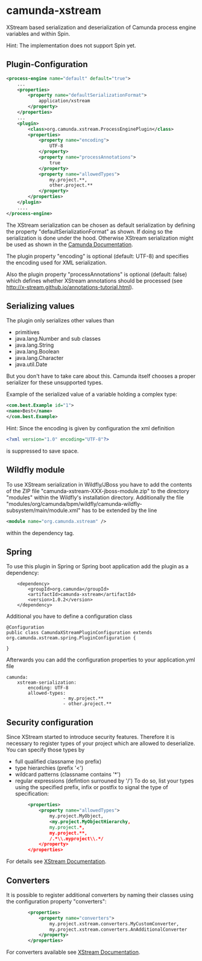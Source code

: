 # camunda-xstream
XStream based serialization and deserialization of Camunda process engine variables and within Spin.

Hint: The implementation does not support Spin yet.

Plugin-Configuration
--------------------

```xml
<process-engine name="default" default="true">
    ...
    <properties>
        <property name="defaultSerializationFormat">
            application/xstream
        </property>
    </properties>
    ...
    <plugin>
        <class>org.camunda.xstream.ProcessEnginePlugin</class>
        <properties>
            <property name="encoding">
                UTF-8
            </property>
            <property name="processAnnotations">
                true
            </property>
            <property name="allowedTypes">
                my.project.**,
                other.project.**
            </property>
        </properties>
    </plugin>
    ....
</process-engine>
```

The XStream serialization can be chosen as default serialization by defining the property "defaultSerializationFormat" as shown. If doing so the serialization is done under the hood. Otherwise
XStream serialization might be used as shown in the [Camunda Documentation](https://docs.camunda.org/manual/7.4/user-guide/process-engine/variables/#object-value-serialization).

The plugin property "encoding" is optional (default: UTF-8) and specifies the encoding used for XML serialization.

Also the plugin property "processAnnotations" is optional (default: false) which defines whether XStream annotations should be processed (see http://x-stream.github.io/annotations-tutorial.html).

Serializing values
------------------

The plugin only serializes other values than
 * primitives
 * java.lang.Number and sub classes
 * java.lang.String
 * java.lang.Boolean
 * java.lang.Character
 * java.util.Date

But you don't have to take care about this. Camunda itself chooses a proper serializer for these unsupported types.

Example of the serialized value of a variable holding a complex type:
```xml
<com.best.Example id="1">
<name>Best</name>
</com.best.Example>
```

Hint: Since the encoding is given by configuration the xml definition
```xml
<?xml version="1.0" encoding="UTF-8"?>
```
is suppressed to save space.

Wildfly module
--------------

To use XStream serialization in Wildfly/JBoss you have to add the contents of the ZIP file "camunda-xstream-XXX-jboss-module.zip" to the directory "modules" within the Wildfly's installation directory. Additionally the file "modules/org/camunda/bpm/wildfly/camunda-wildfly-subsystem/main/module.xml" has to be extended by the line
```xml
<module name="org.camunda.xstream" />
```
within the dependency tag.

Spring
------

To use this plugin in Spring or Spring boot application add the plugin as a dependency:

```
	<dependency>
		<groupId>org.camunda</groupId>
		<artifactId>camunda-xstream</artifactId>
		<version>1.0.2</version>
	</dependency>
```

Additional you have to define a configuration class


```
@Configuration
public class CamundaXStreamPluginConfiguration extends org.camunda.xstream.spring.PluginConfiguration {

}
```

Afterwards you can add the configuration properties to your application.yml file

```
camunda:
	xstream-serialization:
		encoding: UTF-8
		allowed-types:
                     - my.project.**
                     - other.project.**
```


Security configuration
----------------------

Since XStream started to introduce security features. Therefore it is necessary to register types of your project which are allowed to deserialize. You can specify those types by
 * full qualified classname (no prefix)
 * type hierarchies (prefix '<')
 * wildcard patterns (classname contains '*')
 * regular expressions (defintion surrouned by '/')
To do so, list your types using the specified prefix, infix or postfix to signal the type of specification:

```xml
        <properties>
            <property name="allowedTypes">
                my.project.MyObject,
                <my.project.MyObjectHierarchy,
                my.project.*,
                my.project.**,
                /.*\\.myproject\\.*/
            </property>
        </properties>
```

For details see [XStream Documentation](http://x-stream.github.io/security.html).

Converters
----------

It is possible to register additional converters by naming their classes using the configuration property "converters":

```xml
        <properties>
            <property name="converters">
                my.project.xstream.converters.MyCustomConverter,
                my.project.xstream.converters.AnAdditionalConverter
            </property>
        </properties>
```

For converters available see [XStream Documentation](http://x-stream.github.io/converters.html).
